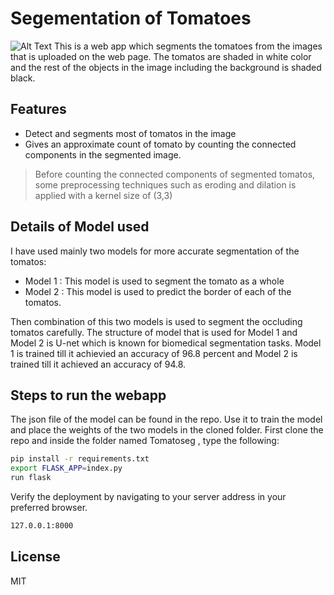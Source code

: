 # Segementation of Tomatoes
![Alt Text](https://github.com/has97/Tomatoseg/blob/master/images/tomatofield.gif)
This is a web app which segments the tomatoes from the images that is uploaded on the web page. The tomatos are shaded in white color and the rest of the objects in the image including the background is shaded black.


## Features

- Detect and segments most of tomatos in the image
- Gives an approximate count of tomato by counting the connected components in the segmented image.

> Before counting the connected components of segmented tomatos,
> some preprocessing techniques such as eroding and dilation is 
> applied with a kernel size of (3,3)

## Details of Model used
I have used mainly two models for more accurate segmentation of the tomatos:
- Model 1 : This model is used to segment the tomato as a whole
- Model 2 : This model is used to predict the border of each of the tomatos.

Then combination of this two models is used to  segment the occluding tomatos carefully. The structure of model that is used for Model 1 and Model 2 is U-net which is known for biomedical segmentation tasks. Model 1 is trained till it achievied an accuracy of 96.8 percent and Model 2 is trained till it achieved an accuracy of 94.8.

## Steps to run the webapp 
The json file of the model can be found in the repo. Use it to train the model and place the weights of the two models in the cloned folder.
First clone the repo and inside the folder named Tomatoseg , type the following:
```sh
pip install -r requirements.txt
export FLASK_APP=index.py
run flask
```


Verify the deployment by navigating to your server address in
your preferred browser.

```sh
127.0.0.1:8000
```

## License

MIT
